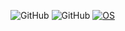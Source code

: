 ![GitHub](https://img.shields.io/github/stars/AbdelhamidLarachi?style=social) ![GitHub](https://img.shields.io/github/followers/AbdelhamidLarachi?style=social) [![OS](https://img.shields.io/badge/LinkedIn-0077B5?logo=linkedin)](https://www.linkedin.com/in/abdelhamid-larachi-2862a0206/)
